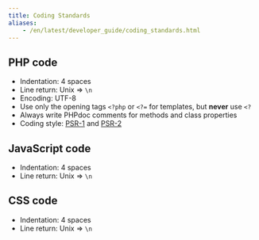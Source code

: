 ```yaml
---
title: Coding Standards
aliases:
    - /en/latest/developer_guide/coding_standards.html
---
```


PHP code
--------

- Indentation: 4 spaces
- Line return: Unix => `\n`
- Encoding: UTF-8
- Use only the opening tags `<?php` or `<?=` for templates, but **never** use `<?`
- Always write PHPdoc comments for methods and class properties
- Coding style: [PSR-1](http://www.php-fig.org/psr/psr-1/) and [PSR-2](http://www.php-fig.org/psr/psr-2/)

JavaScript code
---------------

- Indentation: 4 spaces
- Line return: Unix => `\n`

CSS code
--------

- Indentation: 4 spaces
- Line return: Unix => `\n`
